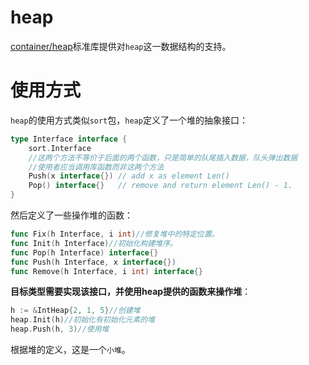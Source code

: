# heap

[container/heap](https://golang.org/pkg/container/heap/)标准库提供对`heap`这一数据结构的支持。

# 使用方式

`heap`的使用方式类似`sort`包，`heap`定义了一个堆的抽象接口：

```go
type Interface interface {
    sort.Interface
    //这两个方法不等价于后面的两个函数，只是简单的队尾插入数据，队头弹出数据
    //使用者应当调用库函数而非这两个方法
    Push(x interface{}) // add x as element Len()
    Pop() interface{}   // remove and return element Len() - 1.
}
```

然后定义了一些操作堆的函数：

```go
func Fix(h Interface, i int)//修复堆中的特定位置。
func Init(h Interface)//初始化构建堆序。
func Pop(h Interface) interface{}
func Push(h Interface, x interface{})
func Remove(h Interface, i int) interface{}
```

**目标类型需要实现该接口，并使用heap提供的函数来操作堆**：

```go
h := &IntHeap{2, 1, 5}//创建堆
heap.Init(h)//初始化有初始化元素的堆
heap.Push(h, 3)//使用堆
```

根据堆的定义，这是一个`小堆`。